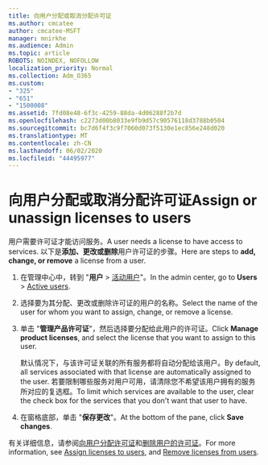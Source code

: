 ```yaml
---
title: 向用户分配或取消分配许可证
ms.author: cmcatee
author: cmcatee-MSFT
manager: mnirkhe
ms.audience: Admin
ms.topic: article
ROBOTS: NOINDEX, NOFOLLOW
localization_priority: Normal
ms.collection: Adm_O365
ms.custom:
- "325"
- "651"
- "1500008"
ms.assetid: 7fd08e48-6f3c-4259-88da-4d06288f2b7d
ms.openlocfilehash: c2273d00b8033e9fb9d57c90576118d3788b0504
ms.sourcegitcommit: bc7d6f4f3c9f7060d073f5130e1ec856e248d020
ms.translationtype: MT
ms.contentlocale: zh-CN
ms.lasthandoff: 06/02/2020
ms.locfileid: "44495977"
---
```

# <a name="assign-or-unassign-licenses-to-users"></a><span data-ttu-id="5a2ac-102">向用户分配或取消分配许可证</span><span class="sxs-lookup"><span data-stu-id="5a2ac-102">Assign or unassign licenses to users</span></span>

<span data-ttu-id="5a2ac-103">用户需要许可证才能访问服务。</span><span class="sxs-lookup"><span data-stu-id="5a2ac-103">A user needs a license to have access to services.</span></span> <span data-ttu-id="5a2ac-104">以下是**添加、更改或删除**用户许可证的步骤。</span><span class="sxs-lookup"><span data-stu-id="5a2ac-104">Here are steps to **add, change, or remove** a license from a user.</span></span>
  
1. <span data-ttu-id="5a2ac-105">在管理中心中，转到 "**用户** \> [活动用户](https://go.microsoft.com/fwlink/p/?linkid=834822)"。</span><span class="sxs-lookup"><span data-stu-id="5a2ac-105">In the admin center, go to **Users** \> [Active users](https://go.microsoft.com/fwlink/p/?linkid=834822).</span></span>

2. <span data-ttu-id="5a2ac-106">选择要为其分配、更改或删除许可证的用户的名称。</span><span class="sxs-lookup"><span data-stu-id="5a2ac-106">Select the name of the user for whom you want to assign, change, or remove a license.</span></span>

3. <span data-ttu-id="5a2ac-107">单击 "**管理产品许可证**"，然后选择要分配给此用户的许可证。</span><span class="sxs-lookup"><span data-stu-id="5a2ac-107">Click **Manage product licenses**, and select the license that you want to assign to this user.</span></span>

    <span data-ttu-id="5a2ac-108">默认情况下，与该许可证关联的所有服务都将自动分配给该用户。</span><span class="sxs-lookup"><span data-stu-id="5a2ac-108">By default, all services associated with that license are automatically assigned to the user.</span></span> <span data-ttu-id="5a2ac-109">若要限制哪些服务对用户可用，请清除您不希望该用户拥有的服务所对应的复选框。</span><span class="sxs-lookup"><span data-stu-id="5a2ac-109">To limit which services are available to the user, clear the check box for the services that you don't want that user to have.</span></span>

4. <span data-ttu-id="5a2ac-110">在窗格底部，单击 "**保存更改**"。</span><span class="sxs-lookup"><span data-stu-id="5a2ac-110">At the bottom of the pane, click **Save changes**.</span></span>

<span data-ttu-id="5a2ac-111">有关详细信息，请参阅[向用户分配许可证](https://docs.microsoft.com/microsoft-365/admin/add-users/add-users)和[删除用户的许可证](https://docs.microsoft.com/microsoft-365/admin/add-users/delete-a-user)。</span><span class="sxs-lookup"><span data-stu-id="5a2ac-111">For more information, see [Assign licenses to users](https://docs.microsoft.com/microsoft-365/admin/add-users/add-users), and [Remove licenses from users](https://docs.microsoft.com/microsoft-365/admin/add-users/delete-a-user).</span></span>